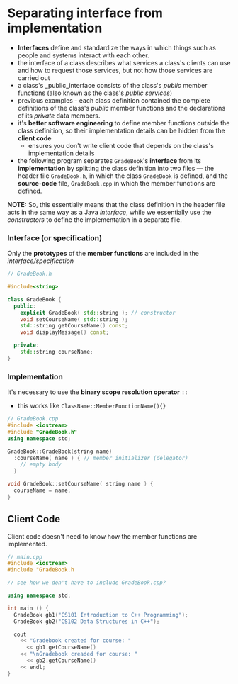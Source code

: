 # Separating interface from implementation

- __Interfaces__ define and standardize the ways in which things such as people and systems interact with each other.
- the interface of a class describes what services a class's clients can use and how to request those services, but not how those services are carried out
- a class's _public_interface consists of the class's _public_ member functions (also known as the class's _public services_)
- previous examples - each class definition contained the complete definitions of the class's _public_ member functions and the declarations of its _private_ data members.
- it's __better software engineering__ to define member functions outside the class definition, so their implementation details can be hidden from the __client code__
  - ensures you don't write client code that depends on the class's implementation details
- the following program separates `GradeBook`'s __interface__ from its __implementation__ by splitting the class definition into two files — the header file `GradeBook.h`, in which the class `GradeBook` is defined, and the __source-code__ file, `GradeBook.cpp` in which the member functions are defined.

__NOTE:__ So, this essentially means that the class definition in the header file acts in the same way as a Java _interface_, while we essentially use the _constructors_ to define the implementation in a separate file.

### Interface (or specification)
Only the __prototypes__ of the __member functions__ are included in the _interface/specification_
```cpp
// GradeBook.h

#include<string>

class GradeBook {
  public:
    explicit GradeBook( std::string ); // constructor
    void setCourseName( std::string );
    std::string getCourseName() const;
    void displayMessage() const;

  private:
    std::string courseName;
}

```

### Implementation
It's necessary to use the __binary scope resolution operator__ `::`
- this works like `ClassName::MemberFunctionName(){}`
```cpp
// GradeBook.cpp
#include <iostream>
#include "GradeBook.h"
using namespace std;

GradeBook::GradeBook(string name)
  :courseName( name ) { // member initializer (delegator)
    // empty body
  }

void GradeBook::setCourseName( string name ) {
  courseName = name;
}

```

## Client Code
Client code doesn't need to know how the member functions are implemented. 
```cpp
// main.cpp
#include <iostream>
#include "GradeBook.h

// see how we don't have to include GradeBook.cpp?

using namespace std;

int main () {
  GradeBook gb1("CS101 Introduction to C++ Programming");
  GradeBook gb2("CS102 Data Structures in C++");

  cout
    << "Gradebook created for course: "
      << gb1.getCourseName()
    << "\nGradebook creaded for course: "
      << gb2.getCourseName()
    << endl;
}
```